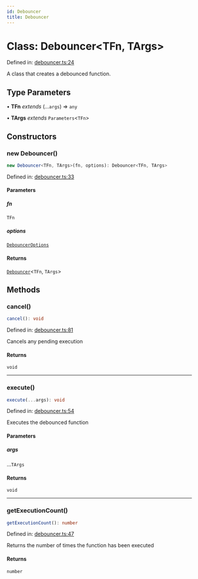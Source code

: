 ```yaml
---
id: Debouncer
title: Debouncer
---
```


<!-- DO NOT EDIT: this page is autogenerated from the type comments -->

# Class: Debouncer\<TFn, TArgs\>

Defined in: [debouncer.ts:24](https://github.com/TanStack/pacer/blob/main/packages/pacer/src/debouncer.ts#L24)

A class that creates a debounced function.

## Type Parameters

• **TFn** *extends* (...`args`) => `any`

• **TArgs** *extends* `Parameters`\<`TFn`\>

## Constructors

### new Debouncer()

```ts
new Debouncer<TFn, TArgs>(fn, options): Debouncer<TFn, TArgs>
```

Defined in: [debouncer.ts:33](https://github.com/TanStack/pacer/blob/main/packages/pacer/src/debouncer.ts#L33)

#### Parameters

##### fn

`TFn`

##### options

[`DebouncerOptions`](../interfaces/debounceroptions.md)

#### Returns

[`Debouncer`](debouncer.md)\<`TFn`, `TArgs`\>

## Methods

### cancel()

```ts
cancel(): void
```

Defined in: [debouncer.ts:81](https://github.com/TanStack/pacer/blob/main/packages/pacer/src/debouncer.ts#L81)

Cancels any pending execution

#### Returns

`void`

***

### execute()

```ts
execute(...args): void
```

Defined in: [debouncer.ts:54](https://github.com/TanStack/pacer/blob/main/packages/pacer/src/debouncer.ts#L54)

Executes the debounced function

#### Parameters

##### args

...`TArgs`

#### Returns

`void`

***

### getExecutionCount()

```ts
getExecutionCount(): number
```

Defined in: [debouncer.ts:47](https://github.com/TanStack/pacer/blob/main/packages/pacer/src/debouncer.ts#L47)

Returns the number of times the function has been executed

#### Returns

`number`
